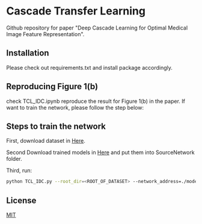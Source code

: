 # Cascade Transfer Learning

Github repository for paper "Deep Cascade Learning for Optimal Medical Image Feature Representation".

## Installation
Please check out requirements.txt and install package accordingly.

## Reproducing Figure 1(b)
check TCL_IDC.ipynb reproduce the result for Figure 1(b) in the paper. 
If want to train the network, please follow the step below:

## Steps to train the network

First, download dataset in [Here](https://www.kaggle.com/paultimothymooney/breast-histopathology-images).

Second Download trained models in [Here](https://drive.google.com/drive/folders/1yqCOjaommJvcErzz01LiJaQbX8V6wy2b?usp=sharing)
and put them into SourceNetwork folder.

Third, run:
```bash
python TCL_IDC.py --root_dir=<ROOT_OF_DATASET> --network_address=./model/sourcemodel/SourceNetwork
```

## License
[MIT](https://choosealicense.com/licenses/mit/)

